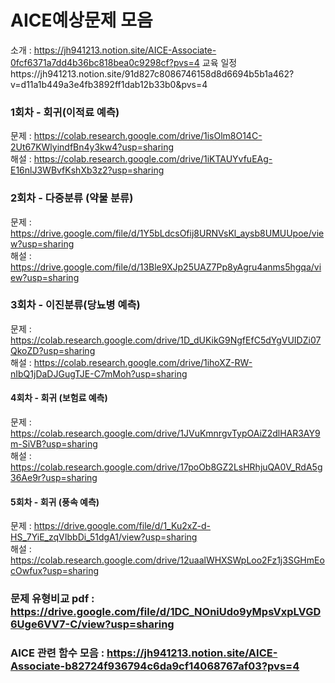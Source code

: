 # AICE예상문제 모음
소개 : https://jh941213.notion.site/AICE-Associate-0fcf6371a7dd4b36bc818bea0c9298cf?pvs=4
교육 일정https://jh941213.notion.site/91d827c8086746158d8d6694b5b1a462?v=d11a1b449a3e4fb3892ff1dab12b33b0&pvs=4


### 1회차 - 회귀(이적료 예측)  
문제 : https://colab.research.google.com/drive/1isOlm8O14C-2Ut67KWlyindfBn4y3kw4?usp=sharing  
해설 : https://colab.research.google.com/drive/1iKTAUYvfuEAg-E16nlJ3WBvfKshXb3z2?usp=sharing  

 

### 2회차 - 다중분류 (약물 분류)
문제 : https://drive.google.com/file/d/1Y5bLdcsOfij8URNVsKl_aysb8UMUUpoe/view?usp=sharing  
해설 : https://drive.google.com/file/d/13Ble9XJp25UAZ7Pp8yAgru4anms5hgqa/view?usp=sharing  

 

### 3회차 - 이진분류(당뇨병 예측)
문제 : https://colab.research.google.com/drive/1D_dUKikG9NgfEfC5dYgVUIDZi07QkoZD?usp=sharing  
해설 : https://colab.research.google.com/drive/1ihoXZ-RW-nIbQ1jDaDJGugTJE-C7mMoh?usp=sharing  

 

#### 4회차 - 회귀 (보험료 예측)
문제 : https://colab.research.google.com/drive/1JVuKmnrgvTypOAiZ2dlHAR3AY9m-SiVB?usp=sharing  
해설 : https://colab.research.google.com/drive/17poOb8GZ2LsHRhjuQA0V_RdA5g36Ae9r?usp=sharing  

 

#### 5회차 - 회귀 (풍속 예측)
문제 : https://drive.google.com/file/d/1_Ku2xZ-d-HS_7YiE_zqVIbbDi_51dgA1/view?usp=sharing   
해설 : https://colab.research.google.com/drive/12uaalWHXSWpLoo2Fz1j3SGHmEocOwfux?usp=sharing    

 
### 문제 유형비교 pdf : https://drive.google.com/file/d/1DC_NOniUdo9yMpsVxpLVGD6Uge6VV7-C/view?usp=sharing  
### AICE 관련 함수 모음 : https://jh941213.notion.site/AICE-Associate-b82724f936794c6da9cf14068767af03?pvs=4  

